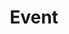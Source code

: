 ---
eleventyNavigation:
  key: Event
  order: 4
title: "Event"
metaDesc: "From sports watch parties and Square Games to Taco Tuesdays, discover the unique experiences we offer. Stay updated on our upcoming events and join us for unforgettable moments filled with flavors, fun, and a warm, welcoming ambiance."
isEvent: "Yes"
layout: "layouts/event.html"
permalink: "/event/index.html"
backgroundImg: "/images/background/event.jpg"
headline: "More Events Soon"
subheadline: "More Events to Come. Stay tuned!"
upcoming:
  headline: "Upcoming Events"
  subheadline: "More information on these events coming soon."
  subheadline2: "Future Events to come!"
---